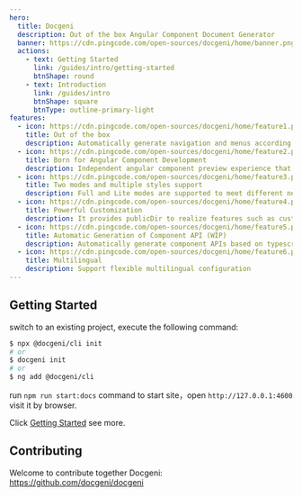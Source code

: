 ```yaml
---
hero:
  title: Docgeni
  description: Out of the box Angular Component Document Generator
  banner: https://cdn.pingcode.com/open-sources/docgeni/home/banner.png
  actions:
    - text: Getting Started
      link: /guides/intro/getting-started
      btnShape: round
    - text: Introduction
      link: /guides/intro
      btnShape: square
      btnType: outline-primary-light
features:
  - icon: https://cdn.pingcode.com/open-sources/docgeni/home/feature1.png
    title: Out of the box
    description: Automatically generate navigation and menus according to the directory structure, and help developers get started at zero cost through command-line tools, so that you can quickly start  writing document and development component
  - icon: https://cdn.pingcode.com/open-sources/docgeni/home/feature2.png
    title: Born for Angular Component Development
    description: Independent angular component preview experience that contains component overview, examples, APIs and rich markdown extensions make it easier to write documents and support multiple libraries at one site
  - icon: https://cdn.pingcode.com/open-sources/docgeni/home/feature3.png
    title: Two modes and multiple styles support
    description: Full and Lite modes are supported to meet different needs. At the same time, default and angular styles are supported to allow users to choose their own themes
  - icon: https://cdn.pingcode.com/open-sources/docgeni/home/feature4.png
    title: Powerful Customization
    description: It provides publicDir to realize features such as custom HTML, resources and styles, and supports fully customized site
  - icon: https://cdn.pingcode.com/open-sources/docgeni/home/feature5.png
    title: Automatic Generation of Component API (WIP)
    description: Automatically generate component APIs based on typescript type definitions and comments, and maintain the consistency of code and documents
  - icon: https://cdn.pingcode.com/open-sources/docgeni/home/feature6.png
    title: Multilingual
    description: Support flexible multilingual configuration
---
```


## Getting Started

 switch to an existing project, execute the following command:

```bash
$ npx @docgeni/cli init
# or 
$ docgeni init 
# or
$ ng add @docgeni/cli
```
run `npm run start:docs` command to start site，open `http://127.0.0.1:4600` visit it by browser.

Click [Getting Started](https://docgeni.org/guides/intro/getting-started) see more.
## Contributing
Welcome to contribute together Docgeni: https://github.com/docgeni/docgeni
